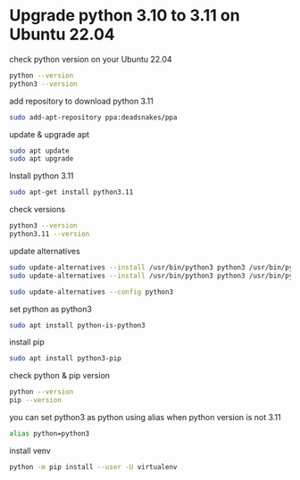 # Upgrade python 3.10 to 3.11 on Ubuntu 22.04

check python version on your Ubuntu 22.04
```bash
python --version
python3 --version
```

add repository to download python 3.11
```bash
sudo add-apt-repository ppa:deadsnakes/ppa
```

update & upgrade apt
```bash
sudo apt update
sudo apt upgrade
```

Install python 3.11
```bash
sudo apt-get install python3.11
```

check versions
```bash
python3 --version
python3.11 --version
```

update alternatives
```bash
sudo update-alternatives --install /usr/bin/python3 python3 /usr/bin/python3.10 1
sudo update-alternatives --install /usr/bin/python3 python3 /usr/bin/python3.11 2

sudo update-alternatives --config python3
```

set python as python3
```bash
sudo apt install python-is-python3
```

install pip
```bash
sudo apt install python3-pip
```

check python & pip version
```bash
python --version
pip --version
```

you can set python3 as python using alias when python version is not 3.11
```bash
alias python=python3
```

install venv
```bash
python -m pip install --user -U virtualenv
```



